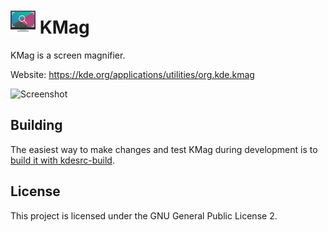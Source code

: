 # <img src="logo.png" width="40"/> KMag

KMag is a screen magnifier.

Website: https://kde.org/applications/utilities/org.kde.kmag

![Screenshot](https://cdn.kde.org/screenshots/kmag/kmag.png)

## Building

The easiest way to make changes and test KMag during development is to [build it with kdesrc-build](https://community.kde.org/Get_Involved/development).

## License

This project is licensed under the GNU General Public License 2.
